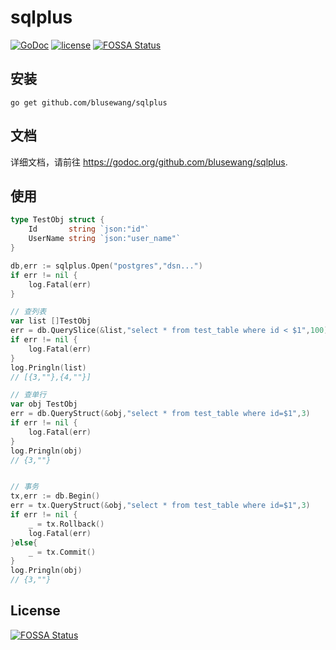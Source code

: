 # sqlplus


[![GoDoc](https://godoc.org/github.com/blusewang/sqlplus?status.svg)](https://godoc.org/github.com/blusewang/sqlplus)
[![license](http://img.shields.io/badge/license-MIT-red.svg?style=flat)](https://github.com/blusewang/sqlplus/blob/master/LICENSE)
[![FOSSA Status](https://app.fossa.io/api/projects/git%2Bgithub.com%2Fblusewang%2Fsqlplus.svg?type=shield)](https://app.fossa.io/projects/git%2Bgithub.com%2Fblusewang%2Fsqlplus?ref=badge_shield)

## 安装

	go get github.com/blusewang/sqlplus

## 文档
详细文档，请前往 <https://godoc.org/github.com/blusewang/sqlplus>.

## 使用

```go
type TestObj struct {
	Id       string `json:"id"`
	UserName string `json:"user_name"`
}

db,err := sqlplus.Open("postgres","dsn...")
if err != nil {
	log.Fatal(err)
}

// 查列表
var list []TestObj
err = db.QuerySlice(&list,"select * from test_table where id < $1",100)
if err != nil {
	log.Fatal(err)
}
log.Pringln(list)
// [{3,""},{4,""}]

// 查单行
var obj TestObj
err = db.QueryStruct(&obj,"select * from test_table where id=$1",3)
if err != nil {
	log.Fatal(err)
}
log.Pringln(obj)
// {3,""}


// 事务
tx,err := db.Begin()
err = tx.QueryStruct(&obj,"select * from test_table where id=$1",3)
if err != nil {
	_ = tx.Rollback()
	log.Fatal(err)
}else{
	_ = tx.Commit()
}
log.Pringln(obj)
// {3,""}
```

## License
[![FOSSA Status](https://app.fossa.io/api/projects/git%2Bgithub.com%2Fblusewang%2Fsqlplus.svg?type=large)](https://app.fossa.io/projects/git%2Bgithub.com%2Fblusewang%2Fsqlplus?ref=badge_large)